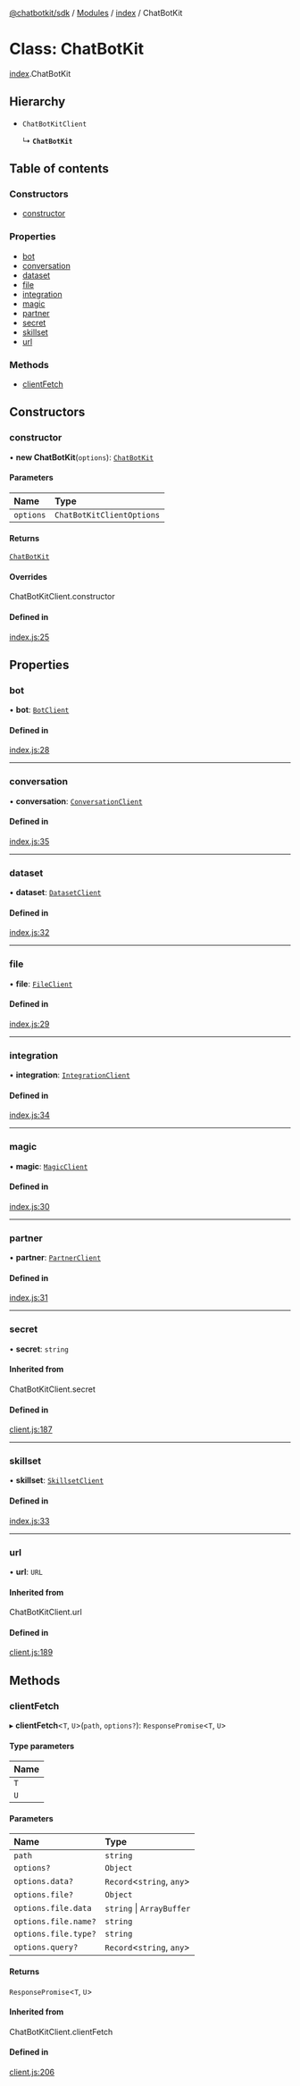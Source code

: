 [@chatbotkit/sdk](../README.md) / [Modules](../modules.md) / [index](../modules/index.md) / ChatBotKit

# Class: ChatBotKit

[index](../modules/index.md).ChatBotKit

## Hierarchy

- `ChatBotKitClient`

  ↳ **`ChatBotKit`**

## Table of contents

### Constructors

- [constructor](index.ChatBotKit.md#constructor)

### Properties

- [bot](index.ChatBotKit.md#bot)
- [conversation](index.ChatBotKit.md#conversation)
- [dataset](index.ChatBotKit.md#dataset)
- [file](index.ChatBotKit.md#file)
- [integration](index.ChatBotKit.md#integration)
- [magic](index.ChatBotKit.md#magic)
- [partner](index.ChatBotKit.md#partner)
- [secret](index.ChatBotKit.md#secret)
- [skillset](index.ChatBotKit.md#skillset)
- [url](index.ChatBotKit.md#url)

### Methods

- [clientFetch](index.ChatBotKit.md#clientfetch)

## Constructors

### constructor

• **new ChatBotKit**(`options`): [`ChatBotKit`](index.ChatBotKit.md)

#### Parameters

| Name | Type |
| :------ | :------ |
| `options` | `ChatBotKitClientOptions` |

#### Returns

[`ChatBotKit`](index.ChatBotKit.md)

#### Overrides

ChatBotKitClient.constructor

#### Defined in

[index.js:25](https://github.com/chatbotkit/node-sdk/blob/d5a6097/packages/sdk/src/index.js#L25)

## Properties

### bot

• **bot**: [`BotClient`](bot.BotClient.md)

#### Defined in

[index.js:28](https://github.com/chatbotkit/node-sdk/blob/d5a6097/packages/sdk/src/index.js#L28)

___

### conversation

• **conversation**: [`ConversationClient`](conversation.ConversationClient.md)

#### Defined in

[index.js:35](https://github.com/chatbotkit/node-sdk/blob/d5a6097/packages/sdk/src/index.js#L35)

___

### dataset

• **dataset**: [`DatasetClient`](dataset.DatasetClient.md)

#### Defined in

[index.js:32](https://github.com/chatbotkit/node-sdk/blob/d5a6097/packages/sdk/src/index.js#L32)

___

### file

• **file**: [`FileClient`](file.FileClient.md)

#### Defined in

[index.js:29](https://github.com/chatbotkit/node-sdk/blob/d5a6097/packages/sdk/src/index.js#L29)

___

### integration

• **integration**: [`IntegrationClient`](integration.IntegrationClient.md)

#### Defined in

[index.js:34](https://github.com/chatbotkit/node-sdk/blob/d5a6097/packages/sdk/src/index.js#L34)

___

### magic

• **magic**: [`MagicClient`](magic.MagicClient.md)

#### Defined in

[index.js:30](https://github.com/chatbotkit/node-sdk/blob/d5a6097/packages/sdk/src/index.js#L30)

___

### partner

• **partner**: [`PartnerClient`](partner.PartnerClient.md)

#### Defined in

[index.js:31](https://github.com/chatbotkit/node-sdk/blob/d5a6097/packages/sdk/src/index.js#L31)

___

### secret

• **secret**: `string`

#### Inherited from

ChatBotKitClient.secret

#### Defined in

[client.js:187](https://github.com/chatbotkit/node-sdk/blob/d5a6097/packages/sdk/src/client.js#L187)

___

### skillset

• **skillset**: [`SkillsetClient`](skillset.SkillsetClient.md)

#### Defined in

[index.js:33](https://github.com/chatbotkit/node-sdk/blob/d5a6097/packages/sdk/src/index.js#L33)

___

### url

• **url**: `URL`

#### Inherited from

ChatBotKitClient.url

#### Defined in

[client.js:189](https://github.com/chatbotkit/node-sdk/blob/d5a6097/packages/sdk/src/client.js#L189)

## Methods

### clientFetch

▸ **clientFetch**\<`T`, `U`\>(`path`, `options?`): `ResponsePromise`\<`T`, `U`\>

#### Type parameters

| Name |
| :------ |
| `T` |
| `U` |

#### Parameters

| Name | Type |
| :------ | :------ |
| `path` | `string` |
| `options?` | `Object` |
| `options.data?` | `Record`\<`string`, `any`\> |
| `options.file?` | `Object` |
| `options.file.data` | `string` \| `ArrayBuffer` |
| `options.file.name?` | `string` |
| `options.file.type?` | `string` |
| `options.query?` | `Record`\<`string`, `any`\> |

#### Returns

`ResponsePromise`\<`T`, `U`\>

#### Inherited from

ChatBotKitClient.clientFetch

#### Defined in

[client.js:206](https://github.com/chatbotkit/node-sdk/blob/d5a6097/packages/sdk/src/client.js#L206)
